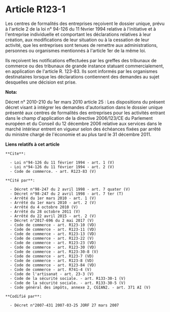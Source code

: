 # Article R123-1

Les centres de formalités des entreprises reçoivent le dossier unique, prévu à l'article 2 de la loi n° 94-126 du 11 février
1994 relative à l'initiative et à l'entreprise individuelle et comportant les déclarations relatives à leur création, aux
modifications de leur situation ou à la cessation de leur activité, que les entreprises sont tenues de remettre aux
administrations, personnes ou organismes mentionnés à l'article 1er de la même loi.

Ils reçoivent les notifications effectuées par les greffes des tribunaux de commerce ou des tribunaux de grande instance
statuant commercialement, en application de l'article R. 123-83. Ils sont informés par les organismes destinataires lorsque
les déclarations contiennent des demandes au sujet desquelles une décision est prise.

**Nota:**

Décret n° 2010-210 du 1er mars 2010 article 25 : Les dispositions du présent décret visant à intégrer les demandes
d'autorisation dans le dossier unique présenté aux centres de formalités des entreprises pour les activités entrant dans le
champ d'application de la directive 2006/123/CE du Parlement européen et du Conseil du 12 décembre 2006 relative aux services
dans le marché intérieur entrent en vigueur selon des échéances fixées par arrêté du ministre chargé de l'économie et au plus
tard le 31 décembre 2011.

**Liens relatifs à cet article**

	**Cite**:

	  - Loi n°94-126 du 11 février 1994 - art. 1 (V)
	  - Loi n°94-126 du 11 février 1994 - art. 2 (V)
	  - Code de commerce. - art. R123-83 (V)

	**Cité par**:

	  - Décret n°98-247 du 2 avril 1998 - art. 7 quater (V)
	  - Décret n°98-247 du 2 avril 1998 - art. 7 ter (T)
	  - Arrêté du 1er mars 2010 - art. 1 (V)
	  - Arrêté du 1er mars 2010 - art. 2 (V)
	  - Arrêté du 4 octobre 2010 (V)
	  - Arrêté du 28 octobre 2011 (V)
	  - Arrêté du 22 avril 2015 - art. 2 (V)
	  - Décret n°2017-696 du 2 mai 2017 (V)
	  - Code de commerce - art. R123-10 (VD)
	  - Code de commerce - art. R123-11 (VD)
	  - Code de commerce - art. R123-13 (VD)
	  - Code de commerce - art. R123-22 (V)
	  - Code de commerce - art. R123-23 (VD)
	  - Code de commerce - art. R123-30 (VD)
	  - Code de commerce - art. R123-30-8 (V)
	  - Code de commerce - art. R123-7 (VD)
	  - Code de commerce - art. R123-8 (VD)
	  - Code de commerce - art. R123-84 (VD)
	  - Code de commerce - art. R741-4 (V)
	  - Code de l'artisanat - art. 23-3 (V)
	  - Code de la sécurité sociale. - art. R133-30-1 (V)
	  - Code de la sécurité sociale. - art. R133-30-5 (V)
	  - Code général des impôts, annexe 2, CGIAN2. - art. 371 AI (V)

	**Codifié par**:

	  - Décret n°2007-431 2007-03-25 JORF 27 mars 2007
